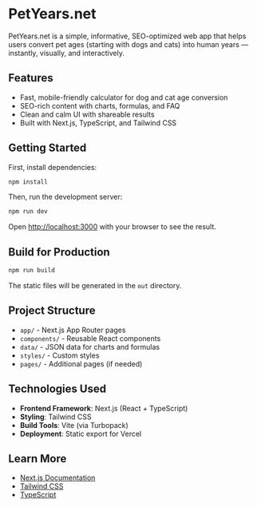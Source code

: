 # PetYears.net

PetYears.net is a simple, informative, SEO-optimized web app that helps users convert pet ages (starting with dogs and cats) into human years — instantly, visually, and interactively.

## Features

- Fast, mobile-friendly calculator for dog and cat age conversion
- SEO-rich content with charts, formulas, and FAQ
- Clean and calm UI with shareable results
- Built with Next.js, TypeScript, and Tailwind CSS

## Getting Started

First, install dependencies:

```bash
npm install
```

Then, run the development server:

```bash
npm run dev
```

Open [http://localhost:3000](http://localhost:3000) with your browser to see the result.

## Build for Production

```bash
npm run build
```

The static files will be generated in the `out` directory.

## Project Structure

- `app/` - Next.js App Router pages
- `components/` - Reusable React components
- `data/` - JSON data for charts and formulas
- `styles/` - Custom styles
- `pages/` - Additional pages (if needed)

## Technologies Used

- **Frontend Framework**: Next.js (React + TypeScript)
- **Styling**: Tailwind CSS
- **Build Tools**: Vite (via Turbopack)
- **Deployment**: Static export for Vercel

## Learn More

- [Next.js Documentation](https://nextjs.org/docs)
- [Tailwind CSS](https://tailwindcss.com/docs)
- [TypeScript](https://www.typescriptlang.org/docs/)
